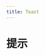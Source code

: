 ```yaml
---
title: Toast
---
```


# 提示

<ClientOnly>
<toast-demo-1></toast-demo-1>
<toast-demo-2></toast-demo-2>
<toast-demo-3></toast-demo-3>
</ClientOnly>





